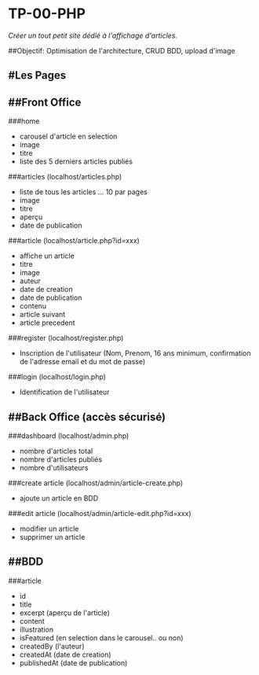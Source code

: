 # TP-00-PHP
*Créer un tout petit site dédié à l'affichage d'articles.*

##Objectif: Optimisation de l'architecture, CRUD BDD, upload d'image


#Les Pages
-------

##Front Office
--

###home
   - carousel d'article en selection
   - image 
   - titre
   - liste des 5 derniers articles publiés

###articles (localhost/articles.php)
   - liste de tous les articles ... 10 par pages
   - image 
   - titre
   - aperçu
   - date de publication

###article (localhost/article.php?id=xxx)
   - affiche un article
   - titre
   - image
   - auteur 
   - date de creation 
   - date de publication 
   - contenu
   - article suivant
   - article precedent

###register (localhost/register.php)
   - Inscription de l'utilisateur (Nom, Prenom, 16 ans minimum, confirmation de l'adresse email et du mot de passe)

###login (localhost/login.php)
   - Identification de l'utilisateur


##Back Office  (accès sécurisé)
---

###dashboard  (localhost/admin.php)
   - nombre d'articles total
   - nombre d'articles publiés
   - nombre d'utilisateurs

###create article (localhost/admin/article-create.php)
   - ajoute un article en BDD

###edit article (localhost/admin/article-edit.php?id=xxx)
   - modifier un article 
   - supprimer un article



##BDD
-------
###article
- id
- title
- excerpt (aperçu de l'article)
- content
- illustration
- isFeatured (en selection dans le carousel.. ou non)
- createdBy (l'auteur)
- createdAt (date de creation)
- publishedAt (date de publication)
